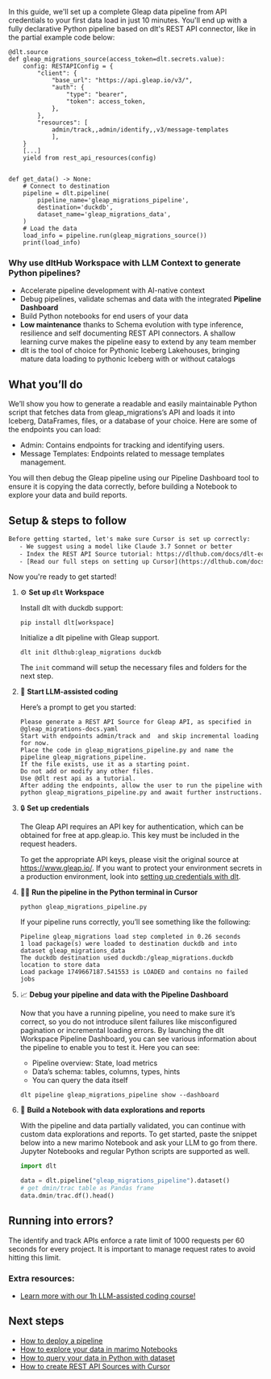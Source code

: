 In this guide, we'll set up a complete Gleap data pipeline from API credentials to your first data load in just 10 minutes. You'll end up with a fully declarative Python pipeline based on dlt's REST API connector, like in the partial example code below:

```python-outcome
@dlt.source
def gleap_migrations_source(access_token=dlt.secrets.value):
    config: RESTAPIConfig = {
        "client": {
            "base_url": "https://api.gleap.io/v3/",
            "auth": {
                "type": "bearer",
                "token": access_token,
            },
        },
        "resources": [
            admin/track,,admin/identify,,v3/message-templates
            ],
    }
    [...]
    yield from rest_api_resources(config)


def get_data() -> None:
    # Connect to destination
    pipeline = dlt.pipeline(
        pipeline_name='gleap_migrations_pipeline',
        destination='duckdb',
        dataset_name='gleap_migrations_data', 
    )
    # Load the data
    load_info = pipeline.run(gleap_migrations_source())
    print(load_info) 
```

### Why use dltHub Workspace with LLM Context to generate Python pipelines?

- Accelerate pipeline development with AI-native context
- Debug pipelines, validate schemas and data with the integrated **Pipeline Dashboard**
- Build Python notebooks for end users of your data
- **Low maintenance** thanks to Schema evolution with type inference, resilience and self documenting REST API connectors. A shallow learning curve makes the pipeline easy to extend by any team member
- dlt is the tool of choice for Pythonic Iceberg Lakehouses, bringing mature data loading to pythonic Iceberg with or without catalogs

## What you’ll do

We’ll show you how to generate a readable and easily maintainable Python script that fetches data from gleap_migrations’s API and loads it into Iceberg, DataFrames, files, or a database of your choice. Here are some of the endpoints you can load:

- Admin: Contains endpoints for tracking and identifying users.
- Message Templates: Endpoints related to message templates management.

You will then debug the Gleap pipeline using our Pipeline Dashboard tool to ensure it is copying the data correctly, before building a Notebook to explore your data and build reports.

## Setup & steps to follow

```default
Before getting started, let's make sure Cursor is set up correctly:
   - We suggest using a model like Claude 3.7 Sonnet or better
   - Index the REST API Source tutorial: https://dlthub.com/docs/dlt-ecosystem/verified-sources/rest_api/ and add it to context as **@dlt rest api**
   - [Read our full steps on setting up Cursor](https://dlthub.com/docs/dlt-ecosystem/llm-tooling/cursor-restapi#23-configuring-cursor-with-documentation)
```

Now you're ready to get started!

1. ⚙️ **Set up `dlt` Workspace**
    
    Install dlt with duckdb support:
    ```shell
    pip install dlt[workspace]
    ```

    Initialize a dlt pipeline with Gleap support.
    ```shell
    dlt init dlthub:gleap_migrations duckdb
    ```

    The `init` command will setup the necessary files and folders for the next step.
    
2. 🤠 **Start LLM-assisted coding**
    
    Here’s a prompt to get you started:
    
    ```prompt
    Please generate a REST API Source for Gleap API, as specified in @gleap_migrations-docs.yaml 
    Start with endpoints admin/track and  and skip incremental loading for now. 
    Place the code in gleap_migrations_pipeline.py and name the pipeline gleap_migrations_pipeline. 
    If the file exists, use it as a starting point. 
    Do not add or modify any other files. 
    Use @dlt rest api as a tutorial. 
    After adding the endpoints, allow the user to run the pipeline with python gleap_migrations_pipeline.py and await further instructions.
    ```

    
3. 🔒 **Set up credentials** 
    
    The Gleap API requires an API key for authentication, which can be obtained for free at app.gleap.io. This key must be included in the request headers.
    
    To get the appropriate API keys, please visit the original source at https://www.gleap.io/.
    If you want to protect your environment secrets in a production environment, look into [setting up credentials with dlt](https://dlthub.com/docs/walkthroughs/add_credentials).
    
4. 🏃‍♀️ **Run the pipeline in the Python terminal in Cursor**
    
    ```shell
    python gleap_migrations_pipeline.py
    ```
    
    If your pipeline runs correctly, you’ll see something like the following:
    
    ```shell
    Pipeline gleap_migrations load step completed in 0.26 seconds
    1 load package(s) were loaded to destination duckdb and into dataset gleap_migrations_data
    The duckdb destination used duckdb:/gleap_migrations.duckdb location to store data
    Load package 1749667187.541553 is LOADED and contains no failed jobs
    ```
    
5. 📈 **Debug your pipeline and data with the Pipeline Dashboard**

    Now that you have a running pipeline, you need to make sure it’s correct, so you do not introduce silent failures like misconfigured pagination or incremental loading errors. By launching the dlt Workspace Pipeline Dashboard, you can see various information about the pipeline to enable you to test it. Here you can see:
    - Pipeline overview: State, load metrics
    - Data’s schema: tables, columns, types, hints
    - You can query the data itself
    
    ```shell
    dlt pipeline gleap_migrations_pipeline show --dashboard
    ```
    
6. 🐍 **Build a Notebook with data explorations and reports**

    With the pipeline and data partially validated, you can continue with custom data explorations and reports. To get started, paste the snippet below into a new marimo Notebook and ask your LLM to go from there. Jupyter Notebooks and regular Python scripts are supported as well.

    
    ```python
    import dlt

   data = dlt.pipeline("gleap_migrations_pipeline").dataset()
   # get dmin/trac table as Pandas frame
   data.dmin/trac.df().head()
    ```

## Running into errors?

The identify and track APIs enforce a rate limit of 1000 requests per 60 seconds for every project. It is important to manage request rates to avoid hitting this limit.

### Extra resources:

- [Learn more with our 1h LLM-assisted coding course!](https://www.youtube.com/watch?v=GGid70rnJuM)

## Next steps

- [How to deploy a pipeline](https://dlthub.com/docs/walkthroughs/deploy-a-pipeline)
- [How to explore your data in marimo Notebooks](https://dlthub.com/docs/general-usage/dataset-access/marimo)
- [How to query your data in Python with dataset](https://dlthub.com/docs/general-usage/dataset-access/dataset)
- [How to create REST API Sources with Cursor](https://dlthub.com/docs/dlt-ecosystem/llm-tooling/cursor-restapi)